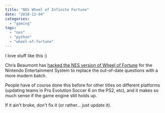 ```yaml
---
title: "NES Wheel of Infinite Fortune"
date: "2018-12-04"
categories: 
  - "gaming"
tags: 
  - "nes"
  - "python"
  - "wheel-of-fortune"
---
```


I love stuff like this :)

Chris Beaumont has [hacked the NES version of Wheel of Fortune](https://chrisbeaumont.org/infinite_wheel/) for the Nintendo Entertainment System to replace the out-of-date questions with a more modern batch.

People have of course done this before for other titles on different platforms (updating teams in Pro Evolution Soccer 6 on the PS2, etc), and it makes so much sense if the game engine still holds up.

If it ain't broke, don't fix it (or rather... just update it).

